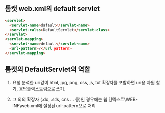 ## 톰캣 web.xml의 default servlet

```html
<servlet>
  <servlet-name>dafault</servlet-name>
  <servlet-calss>DefaultServlet</servlet-class>
</servlet>
<servlet-mapping>
  <servlet-name>default</servlet-name>
  <url-pattern>/</url pattern>
</servlet-mapping>
```


## 톰캣의 DefaultServlet의 역할
1. 요청 분석한 uri값이 html, jpg, png, css, js, txt 확장자를 포함하면 uri용 자원 찾기, 응답출력스트림으로 쓰기.

2. 그 외의 확장자 (.do, .sds, cns ... 등)인 경우에는 웹 컨텍스트\WEB-INF\web.xml에 설정된 url-pattern으로 처리


<!--stackedit_data:
eyJoaXN0b3J5IjpbNDc5OTQzMDgxXX0=
-->